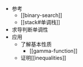 - 参考
  - [[binary-search]]
  - [[stack#单调栈]]
- 求导判断单调性
- 应用
  - 了解基本性质
    - [[gamma-function]]
  - 证明[[inequalities]]